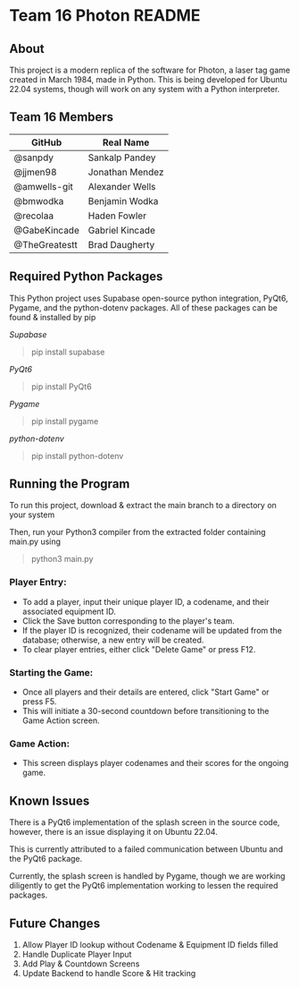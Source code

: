 # Team 16 Photon README

## About

This project is a modern replica of the software for Photon, a laser tag game created in March 1984, made in Python.
This is being developed for Ubuntu 22.04 systems, though will work on any system with a Python interpreter.

## Team 16 Members

| GitHub        | Real Name       |
| ------------- | --------------- |
| @sanpdy       | Sankalp Pandey  |
| @jjmen98      | Jonathan Mendez |
| @amwells-git  | Alexander Wells |
| @bmwodka      | Benjamin Wodka  |
| @recolaa      | Haden Fowler    |
| @GabeKincade  | Gabriel Kincade |
| @TheGreatestt | Brad Daugherty  |


## Required Python Packages

This Python project uses Supabase open-source python integration, PyQt6, Pygame, and the python-dotenv packages.
All of these packages can be found & installed by pip

*Supabase*

>pip install supabase

*PyQt6*

>pip install PyQt6

*Pygame*

>pip install pygame

*python-dotenv*

>pip install python-dotenv

## Running the Program

To run this project, download & extract the main branch to a directory on your system

Then, run your Python3 compiler from the extracted folder containing main.py using

>python3 main.py

### Player Entry:
- To add a player, input their unique player ID, a codename, and their associated equipment ID.
- Click the Save button corresponding to the player's team.
- If the player ID is recognized, their codename will be updated from the database; otherwise, a new entry will be created.
- To clear player entries, either click "Delete Game" or press F12.

### Starting the Game:
- Once all players and their details are entered, click "Start Game" or press F5.
- This will initiate a 30-second countdown before transitioning to the Game Action screen.

### Game Action:
- This screen displays player codenames and their scores for the ongoing game.

## Known Issues

There is a PyQt6 implementation of the splash screen in the source code, however, there is an issue displaying it on Ubuntu 22.04.

This is currently attributed to a failed communication between Ubuntu and the PyQt6 package.

Currently, the splash screen is handled by Pygame, though we are working diligently to get the PyQt6 implementation working to lessen the required packages.

## Future Changes

1. Allow Player ID lookup without Codename & Equipment ID fields filled
2. Handle Duplicate Player Input
3. Add Play & Countdown Screens
4. Update Backend to handle Score & Hit tracking
